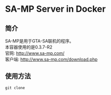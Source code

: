 # SA-MP Server in Docker
## 简介
SA-MP是用于GTA-SA联机的程序。  
本容器使用的是0.3.7-R2   
官网: http://www.sa-mp.com/  
客户端: http://www.sa-mp.com/download.php
## 使用方法
```
git clone 
```
